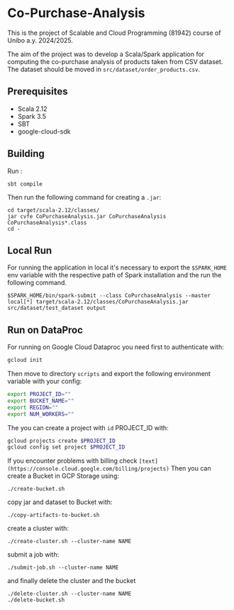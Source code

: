 # Co-Purchase-Analysis

This is the project of Scalable and Cloud Programming (81942) course of Unibo a.y. 2024/2025.

The aim of the project was to develop a Scala/Spark application for computing the co-purchase analysis of products taken from CSV dataset.
The dataset should be moved in `src/dataset/order_products.csv`.

## Prerequisites
- Scala 2.12
- Spark 3.5
- SBT
- google-cloud-sdk


## Building

Run :

```
sbt compile
```

Then run the following command for creating a  `.jar`:

```
cd target/scala-2.12/classes/
jar cvfe CoPurchaseAnalysis.jar CoPurchaseAnalysis CoPurchaseAnalysis*.class
cd -
```

## Local Run

For running the application in local it's necessary to export the `$SPARK_HOME` env variable with the respective path of Spark installation and the run the following command.

```
$SPARK_HOME/bin/spark-submit --class CoPurchaseAnalysis --master local[*] target/scala-2.12/classes/CoPurchaseAnalysis.jar src/dataset/test_dataset output

```
## Run on DataProc
For running on Google Cloud Dataproc you need first to authenticate with:
```bash
gcloud init
```
Then move to directory `scripts` and export the following environment variable with your config:
```bash
export PROJECT_ID=""
export BUCKET_NAME=""
export REGION=""
export NUM_WORKERS=""
```
The you can create a project with `id` PROJECT_ID with:
```bash
gcloud projects create $PROJECT_ID
gcloud config set project $PROJECT_ID
```
If you encounter problems with billing check `[text](https://console.cloud.google.com/billing/projects)`
Then you can create a Bucket in GCP Storage using:
```
./create-bucket.sh
```
copy jar and dataset to Bucket with:
```
./copy-artifacts-to-bucket.sh
``` 
create a cluster with:
```
./create-cluster.sh --cluster-name NAME
```
submit a job with:
```
./submit-job.sh --cluster-name NAME
```
and finally delete the cluster and the bucket
```
./delete-cluster.sh --cluster-name NAME 
./delete-bucket.sh 
```
